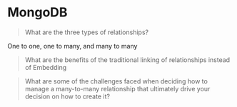 # MongoDB

> What are the three types of relationships?

One to one, one to many, and many to many

> What are the benefits of the traditional linking of relationships instead of Embedding



> What are some of the challenges faced when deciding how to manage a many-to-many relationship that ultimately drive your decision on how to create it?

